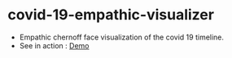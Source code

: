 # covid-19-empathic-visualizer
* Empathic chernoff face visualization of the covid 19 timeline.
* See in action : [Demo](https://lunatichacker.github.io/covid-19-empathic-visualizer/)
